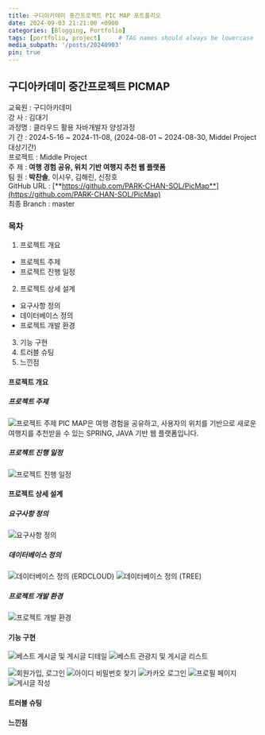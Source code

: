 ```yaml
---
title: 구디아카데미 중간프로젝트 PIC MAP 포트폴리오
date: 2024-09-03 21:21:00 +0900
categories: [Blogging, Portfolio]
tags: [portfolio, project]     # TAG names should always be lowercase
media_subpath: '/posts/20240903'
pin: true
---
```


## 구디아카데미 중간프로젝트 PICMAP

교육원 : 구디아카데미  
강 사 : 김대기  
과정명 : 클라우드 활용 자바개발자 양성과정  
기 간 : 2024-5-16 ~ 2024-11-08, (2024-08-01 ~ 2024-08-30, Middel Project 대상기간)  
프로젝트 : Middle Project  
주 제 : **여행 경험 공유, 위치 기반 여행지 추천 웹 플랫폼**  
팀 원 : **박찬솔**, 이시우, 김해린, 신정호  
GitHub URL : [**https://github.com/PARK-CHAN-SOL/PicMap**](https://github.com/PARK-CHAN-SOL/PicMap)  
최종 Branch : master  

### 목차

1. 프로젝트 개요  
 * 프로젝트 주제
 * 프로젝트 진행 일정
2. 프로젝트 상세 설계  
 * 요구사항 정의
 * 데이터베이스 정의
 * 프로젝트 개발 환경
3. 기능 구현
4. 트러블 슈팅
5. 느낀점

#### 프로젝트 개요

##### 프로젝트 주제
![프로젝트 주제][프로젝트 주제 이미지]
PIC MAP은 여행 경험을 공유하고, 사용자의 위치를 기반으로 새로운 여행지를 추천받을 수 있는 SPRING, JAVA 기반 웹 플랫폼입니다.

##### 프로젝트 진행 일정
![프로젝트 진행 일정][프로젝트 진행 일정 이미지]

#### 프로젝트 상세 설계

##### 요구사항 정의
![요구사항 정의][요구사항 정의 이미지]

##### 데이터베이스 정의
![데이터베이스 정의 (ERDCLOUD)][데이터베이스 정의 이미지 (ERDCLOUD)]
![데이터베이스 정의 (TREE)][데이터베이스 정의 이미지 (TREE)]

##### 프로젝트 개발 환경
![프로젝트 개발 환경][프로젝트 개발 환경 이미지]

#### 기능 구현

![베스트 게시글 및 게시글 디테일][베스트 게시글 및 게시글 디테일 이미지]
![베스트 관광지 및 게시글 리스트][베스트 관광지 및 게시글 리스트 이미지]

![회원가입, 로그인][회원가입, 로그인 이미지]
![아이디 비밀번호 찾기][아이디 비밀번호 찾기 이미지]
![카카오 로그인][카카오 로그인 이미지]
![프로필 페이지][프로필 페이지 이미지]
![게시글 작성][게시글 작성 이미지]

#### 트러블 슈팅

#### 느낀점

[프로젝트 주제 이미지]: https://noticon-static.tammolo.com/dgggcrkxq/image/upload/v1675619408/noticon/xvubx518cxd9uv8svlxi.png
[프로젝트 진행 일정 이미지]: https://park-chan-sol.github.io/assets/img/PIC-MAP-프로젝트-진행-일정.png
[요구사항 정의 이미지]: https://park-chan-sol.github.io/assets/img/PIC-MAP-요구사항-정의.png
[데이터베이스 정의 이미지 (ERDCLOUD)]: https://park-chan-sol.github.io/assets/img/PIC-MAP-데이터베이스-정의-ERDCLOUD.png
[데이터베이스 정의 이미지 (TREE)]: https://park-chan-sol.github.io/assets/img/PIC-MAP-데이터베이스-정의-TREE.png
[프로젝트 개발 환경 이미지]: https://park-chan-sol.github.io/assets/img/프로젝트개발환경.png

[회원가입, 로그인 이미지]: https://park-chan-sol.github.io/assets/img/Join_Login.gif
[아이디 비밀번호 찾기 이미지]: https://park-chan-sol.github.io/assets/img/FindAccount.gif
[카카오 로그인 이미지]: https://park-chan-sol.github.io/assets/img/KakaoLogin.gif
[프로필 페이지 이미지]: https://park-chan-sol.github.io/assets/img/Profile.gif

[베스트 게시글 및 게시글 디테일 이미지]: https://park-chan-sol.github.io/assets/img/BestReview_TravelDetail.gif
[베스트 관광지 및 게시글 리스트 이미지]: https://park-chan-sol.github.io/assets/img/BestSpot_TravelList.gif
[게시글 작성 이미지]: https://park-chan-sol.github.io/assets/img/TravelWrite.gif